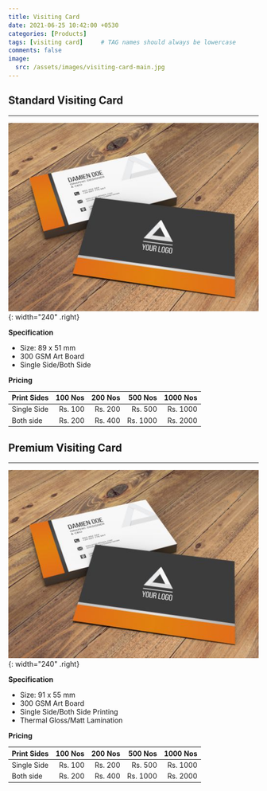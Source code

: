 ```yaml
---
title: Visiting Card
date: 2021-06-25 10:42:00 +0530
categories: [Products]
tags: [visiting card]     # TAG names should always be lowercase
comments: false
image:
  src: /assets/images/visiting-card-main.jpg
---
```

## Standard Visiting Card
---
![Card View](/assets/images/visiting-card-main.jpg){: width="240" .right}

**Specification**
- Size: 89 x 51 mm
- 300 GSM Art Board
- Single Side/Both Side

**Pricing**

| Print Sides      | 100 Nos    | 200 Nos    | 500 Nos    | 1000 Nos   |
|:-----------------|-----------:|-----------:|-----------:|-----------:|
| Single Side      | Rs. 100    | Rs. 200    | Rs. 500    | Rs. 1000   |
| Both side        | Rs. 200    | Rs. 400    | Rs. 1000   | Rs. 2000   |

## Premium Visiting Card
---
![Card View](/assets/images/visiting-card-main.jpg){: width="240" .right}

**Specification**
- Size: 91 x 55 mm
- 300 GSM Art Board
- Single Side/Both Side Printing
- Thermal Gloss/Matt Lamination

**Pricing**

| Print Sides      | 100 Nos    | 200 Nos    | 500 Nos    | 1000 Nos   |
|:-----------------|-----------:|-----------:|-----------:|-----------:|
| Single Side      | Rs. 100    | Rs. 200    | Rs. 500    | Rs. 1000   |
| Both side        | Rs. 200    | Rs. 400    | Rs. 1000   | Rs. 2000   |